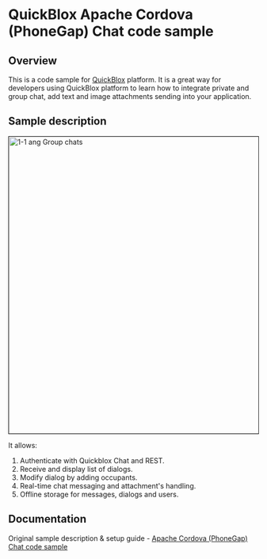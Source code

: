 # QuickBlox Apache Cordova (PhoneGap) Chat code sample

## Overview

This is a code sample for [QuickBlox](https://quickblox.com/) platform. It is a great way for developers using QuickBlox platform to learn how to integrate private and group chat, add text and image attachments sending into your application.

## Sample description

<img src="http://quickblox.com/developers//images/7/74/Cordova_chat_sample1.png" border="1" alt="1-1 ang Group chats" width="600"> 

It allows:

1. Authenticate with Quickblox Chat and REST.
2. Receive and display list of dialogs.
3. Modify dialog by adding occupants.
4. Real-time chat messaging and attachment's handling.
5. Offline storage for messages, dialogs and users.


## Documentation

Original sample description & setup guide - [Apache Cordova (PhoneGap) Chat code sample](http://quickblox.com/developers/Sample-chat-cordova)



